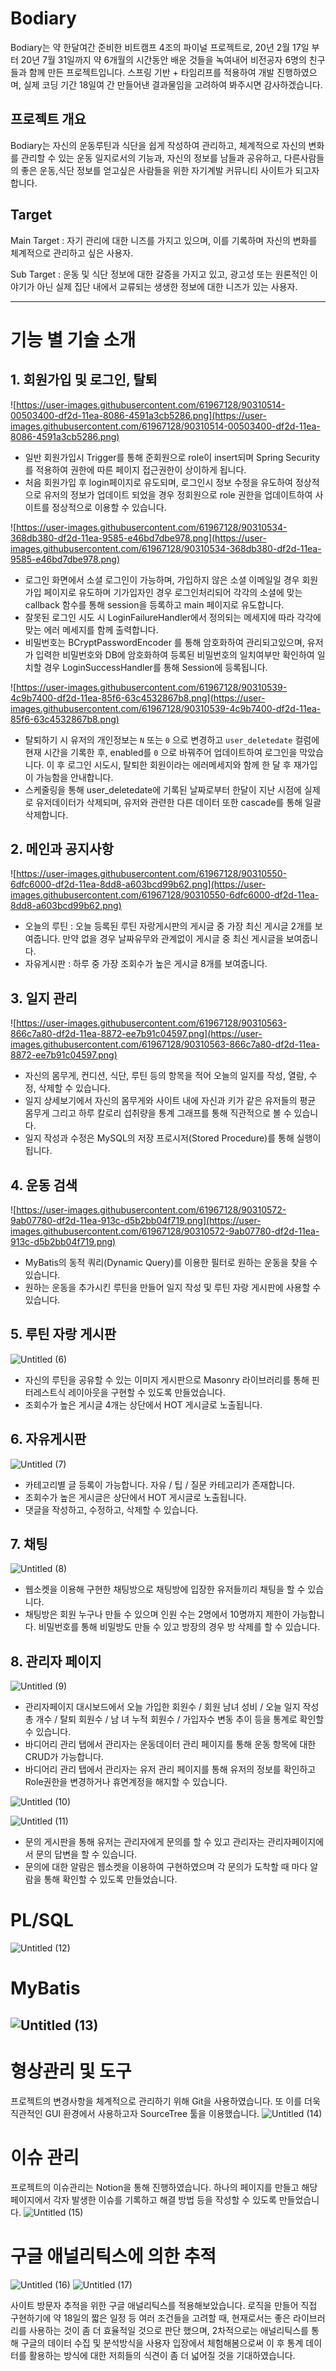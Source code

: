 # Bodiary
Bodiary는 약 한달여간 준비한 비트캠프 4조의 파이널 프로젝트로, 20년 2월 17일 부터 20년 7월 31일까지 약 6개월의 시간동안 배운 것들을 녹여내어 비전공자 6명의 친구들과 함께 만든 프로젝트입니다.
스프링 기반 + 타임리프를 적용하여 개발 진행하였으며, 실제 코딩 기간 18일여 간 만들어낸 결과물임을 고려하여 봐주시면 감사하겠습니다.
## 프로젝트 개요
Bodiary는 자신의 운동루틴과 식단을 쉽게 작성하여 관리하고, 체계적으로 자신의 변화를 관리할 수 있는 운동 일지로서의 기능과, 자신의 정보를 남들과 공유하고, 다른사람들의 좋은 운동,식단 정보를 얻고싶은 사람들을 위한 자기계발 커뮤니티 사이트가 되고자합니다.
## Target

Main Target : 자기 관리에 대한 니즈를 가지고 있으며, 이를 기록하며 자신의 변화를 체계적으로 관리하고 싶은 사용자.

Sub Target : 운동 및 식단 정보에 대한 갈증을 가지고 있고, 광고성 또는 원론적인 이야기가 아닌 실제 집단 내에서 교류되는 생생한 정보에 대한 니즈가 있는 사용자.

---
# 기능 별 기술 소개

## 1. 회원가입 및 로그인, 탈퇴

![https://user-images.githubusercontent.com/61967128/90310514-00503400-df2d-11ea-8086-4591a3cb5286.png](https://user-images.githubusercontent.com/61967128/90310514-00503400-df2d-11ea-8086-4591a3cb5286.png)

- 일반 회원가입시 Trigger를 통해 준회원으로 role이 insert되며 Spring Security를 적용하여 권한에 따른 페이지 접근권한이 상이하게 됩니다.
- 처음 회원가입 후 login페이지로 유도되며, 로그인시 정보 수정을 유도하여 정상적으로 유저의 정보가 업데이트 되었을 경우 정회원으로 role 권한을 업데이트하여 사이트를 정상적으로 이용할 수 있습니다.

![https://user-images.githubusercontent.com/61967128/90310534-368db380-df2d-11ea-9585-e46bd7dbe978.png](https://user-images.githubusercontent.com/61967128/90310534-368db380-df2d-11ea-9585-e46bd7dbe978.png)

- 로그인 화면에서 소셜 로그인이 가능하며, 가입하지 않은 소셜 이메일일 경우 회원가입 페이지로 유도하며 기가입자인 경우 로그인처리되어 각각의 소셜에 맞는 callback 함수를 통해 session을 등록하고 main 페이지로 유도합니다.
- 잘못된 로그인 시도 시 LoginFailureHandler에서 정의되는 메세지에 따라 각각에 맞는 에러 메세지를 함께 출력합니다.
- 비밀번호는 BCryptPasswordEncoder 를 통해 암호화하여 관리되고있으며, 유저가 입력한 비밀번호와 DB에 암호화하여 등록된 비밀번호의 일치여부만 확인하여 일치할 경우 LoginSuccessHandler를 통해 Session에 등록됩니다.

![https://user-images.githubusercontent.com/61967128/90310539-4c9b7400-df2d-11ea-85f6-63c4532867b8.png](https://user-images.githubusercontent.com/61967128/90310539-4c9b7400-df2d-11ea-85f6-63c4532867b8.png)

- 탈퇴하기 시 유저의 개인정보는 `N` 또는 `0` 으로 변경하고 `user_deletedate` 컬럼에 현재 시간을 기록한 후, enabled를 `0` 으로 바꿔주어 업데이트하여 로그인을 막았습니다. 이 후 로그인 시도시, 탈퇴한 회원이라는 에러메세지와 함께 한 달 후 재가입이 가능함을 안내합니다.
- 스케줄링을 통해 user_deletedate에 기록된 날짜로부터 한달이 지난 시점에 실제로 유저데이터가 삭제되며, 유저와 관련한 다른 데이터 또한 cascade를 통해 일괄 삭제합니다.

## 2. 메인과 공지사항

![https://user-images.githubusercontent.com/61967128/90310550-6dfc6000-df2d-11ea-8dd8-a603bcd99b62.png](https://user-images.githubusercontent.com/61967128/90310550-6dfc6000-df2d-11ea-8dd8-a603bcd99b62.png)

- 오늘의 루틴 : 오늘 등록된 루틴 자랑게시판의 게시글 중 가장 최신 게시글 2개를 보여줍니다. 만약 없을 경우 날짜유무와 관계없이 게시글 중 최신 게시글을 보여줍니다.
- 자유게시판 : 하루 중 가장 조회수가 높은 게시글 8개를 보여줍니다.

## 3. 일지 관리

![https://user-images.githubusercontent.com/61967128/90310563-866c7a80-df2d-11ea-8872-ee7b91c04597.png](https://user-images.githubusercontent.com/61967128/90310563-866c7a80-df2d-11ea-8872-ee7b91c04597.png)

- 자신의 몸무게, 컨디션, 식단, 루틴 등의 항목을 적어 오늘의 일지를 작성, 열람, 수정, 삭제할 수 있습니다.
- 일지 상세보기에서 자신의 몸무게와 사이트 내에 자신과 키가 같은 유저들의 평균 몸무게 그리고 하루 칼로리 섭취량을 통계 그래프를 통해 직관적으로 볼 수 있습니다.
- 일지 작성과 수정은 MySQL의 저장 프로시저(Stored Procedure)를 통해 실행이 됩니다.

## 4. 운동 검색

![https://user-images.githubusercontent.com/61967128/90310572-9ab07780-df2d-11ea-913c-d5b2bb04f719.png](https://user-images.githubusercontent.com/61967128/90310572-9ab07780-df2d-11ea-913c-d5b2bb04f719.png)

- MyBatis의 동적 쿼리(Dynamic Query)를 이용한 필터로 원하는 운동을 찾을 수 있습니다.
- 원하는 운동을 추가시킨 루틴을 만들어 일지 작성 및 루틴 자랑 게시판에 사용할 수 있습니다.

## 5. 루틴 자랑 게시판

![Untitled (6)](https://user-images.githubusercontent.com/61967128/90310589-d8ad9b80-df2d-11ea-8ef0-6158d84bb16f.png)

- 자신의 루틴을 공유할 수 있는 이미지 게시판으로 Masonry 라이브러리를 통해 핀터레스트식 레이아웃을 구현할 수 있도록 만들었습니다.
- 조회수가 높은 게시글 4개는 상단에서 HOT 게시글로 노출됩니다.

## 6. 자유게시판

![Untitled (7)](https://user-images.githubusercontent.com/61967128/90310588-d77c6e80-df2d-11ea-863b-4df44185b41d.png)

- 카테고리별 글 등록이 가능합니다. 자유 / 팁 / 질문 카테고리가 존재합니다.
- 조회수가 높은 게시글은 상단에서 HOT 게시글로 노출됩니다.
- 댓글을 작성하고, 수정하고, 삭제할 수 있습니다.

## 7. 채팅

![Untitled (8)](https://user-images.githubusercontent.com/61967128/90310586-d2b7ba80-df2d-11ea-98ec-d4da59b7f33c.png)

- 웹소켓을 이용해 구현한 채팅방으로 채팅방에 입장한 유저들끼리 채팅을 할 수 있습니다.
- 채팅방은 회원 누구나 만들 수 있으며 인원 수는 2명에서 10명까지 제한이 가능합니다. 비밀번호를 통해 비밀방도 만들 수 있고 방장의 경우 방 삭제를 할 수 있습니다.

## 8. 관리자 페이지

![Untitled (9)](https://user-images.githubusercontent.com/61967128/90310620-39d56f00-df2e-11ea-95bf-d41b462ad08d.png)

- 관리자페이지 대시보드에서 오늘 가입한 회원수 / 회원 남녀 성비 / 오늘 일지 작성 총 개수 / 탈퇴 회원수 / 남 녀 누적 회원수 / 가입자수 변동 추이 등을 통계로 확인할 수 있습니다.
- 바디어리 관리 탭에서 관리자는 운동데이터 관리 페이지를 통해 운동 항목에 대한 CRUD가 가능합니다.
- 바디어리 관리 탭에서 관리자는 유저 관리 페이지를 통해 유저의 정보를 확인하고 Role권한을 변경하거나 휴면계정을 해지할 수 있습니다.

![Untitled (10)](https://user-images.githubusercontent.com/61967128/90310619-393cd880-df2e-11ea-94b4-4e99a3e546a4.png)

![Untitled (11)](https://user-images.githubusercontent.com/61967128/90310618-38a44200-df2e-11ea-9050-f9d455a45014.png)

- 문의 게시판을 통해 유저는 관리자에게 문의를 할 수 있고 관리자는 관리자페이지에서 문의 답변을 할 수 있습니다.
- 문의에 대한 알람은 웹소켓을 이용하여 구현하였으며 각 문의가 도착할 때 마다 알람을 통해 확인할 수 있도록 만들었습니다.

# PL/SQL 
![Untitled (12)](https://user-images.githubusercontent.com/61967128/90310617-38a44200-df2e-11ea-8d14-f50f5ca884d1.png)
# MyBatis 
![Untitled (13)](https://user-images.githubusercontent.com/61967128/90310616-380bab80-df2e-11ea-8206-c81bdb0ead57.png)
---

# 형상관리 및 도구 

프로젝트의 변경사항을 체계적으로 관리하기 위해 Git을 사용하였습니다. 또 이를 더욱 직관적인 GUI 환경에서 사용하고자 SourceTree 툴을 이용했습니다.
![Untitled (14)](https://user-images.githubusercontent.com/61967128/90310615-37731500-df2e-11ea-86dd-257aa2e67c95.png)
# 이슈 관리 

프로젝트의 이슈관리는 Notion을 통해 진행하였습니다.  하나의 페이지를 만들고 해당 페이지에서 각자 발생한 이슈를 기록하고 해결 방법 등을 작성할 수 있도록 만들었습니다.
![Untitled (15)](https://user-images.githubusercontent.com/61967128/90310614-36da7e80-df2e-11ea-9812-de3a22166a7b.png)
# 구글 애널리틱스에 의한 추적

![Untitled (16)](https://user-images.githubusercontent.com/61967128/90310612-3641e800-df2e-11ea-9813-aabc93da3990.png)
![Untitled (17)](https://user-images.githubusercontent.com/61967128/90310608-3215ca80-df2e-11ea-818a-ae967f730fbf.png)

사이트 방문자 추적을 위한 구글 애널리틱스를 적용해보았습니다.
로직을 만들어 직접 구현하기에 약 18일의 짧은 일정 등 여러 조건들을 고려할 때, 현재로서는 좋은 라이브러리를 사용하는 것이 좀 더 효율적일 것으로 판단 했으며, 2차적으로는 애널리틱스를 통해 구글의 데이터 수집 및 분석방식을 사용자 입장에서 체험해봄으로써 이 후 통계 데이터를 활용하는 방식에 대한 저희들의 식견이 좀 더 넓어질 것을 기대하였습니다.

